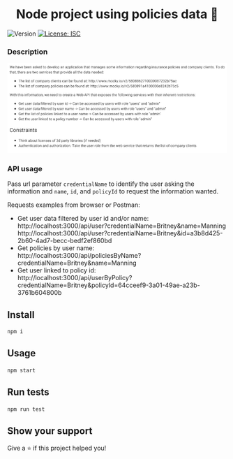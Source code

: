 <h1 align="center">Node project using policies data 👋</h1>
<p>
  <img alt="Version" src="https://img.shields.io/badge/version-1.0.0-blue.svg?cacheSeconds=2592000" />
  <a href="#" target="_blank">
    <img alt="License: ISC" src="https://img.shields.io/badge/License-ISC-yellow.svg" />
  </a>
</p>

### Description

![alt text](./exercise.png "Exercise")

### API usage

Pass url parameter `credentialName` to identify the user asking the information and `name`, `id`, and `policyId` to request the information wanted.

Requests examples from browser or Postman:
- Get user data filtered by user id and/or name:<br />
http://localhost:3000/api/user?credentialName=Britney&name=Manning<br />
http://localhost:3000/api/user?credentialName=Britney&id=a3b8d425-2b60-4ad7-becc-bedf2ef860bd<br />
- Get policies by user name:<br />
http://localhost:3000/api/policiesByName?credentialName=Britney&name=Manning
- Get user linked to policy id:<br />
http://localhost:3000/api/userByPolicy?credentialName=Britney&policyId=64cceef9-3a01-49ae-a23b-3761b604800b

## Install

```sh
npm i
```

## Usage

```sh
npm start
```

## Run tests

```sh
npm run test
```

## Show your support

Give a ⭐️ if this project helped you!